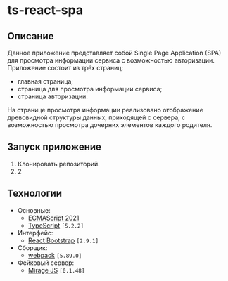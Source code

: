 # ts-react-spa
## Описание
Данное приложение представляет собой Single Page Application (SPA) для просмотра информации сервиса с возможностью авторизации.
Приложение состоит из трёх страниц:
- главная страница;
- страница для просмотра информации сервиса;
- страница авторизации.

На странице просмотра информации реализовано отображение древовидной структуры данных, приходящей с сервера,
с возможностью просмотра дочерних элементов каждого родителя.

## Запуск приложение
1. Клонировать репозиторий.
2. 2

## Технологии
- Основные:
    - [ECMAScript 2021](https://www.w3schools.com/js/js_2021.asp)
    - [TypeScript](https://www.typescriptlang.org/) `[5.2.2]`
- Интерфейс:
    - [React Bootstrap](https://react-bootstrap.netlify.app/) `[2.9.1]`
- Сборщик:
    - [webpack](https://webpack.js.org/) `[5.89.0]`
- Фейковый сервер:
    - [Mirage JS](https://miragejs.com/) `[0.1.48]`
